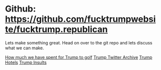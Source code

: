 # Github: https://github.com/fucktrumpwebsite/fucktrump.republican

Lets make something great. Head on over to the git repo and lets discuss what we can make.

[How much we have spent for Trump to golf](https://trumpgolfcount.com/)
[Trump Twitter Archive](http://www.trumptwitterarchive.com/)
[Trump Hotels](www.trumphotels.org)
[Trump Insults](https://trumpsults.com/)

